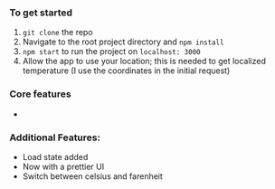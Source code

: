 ### To get started
1. `git clone` the repo
2. Navigate to the root project directory and `npm install`
3. `npm start` to run the project on `localhost: 3000`
4. Allow the app to use your location; this is needed to get localized temperature (I use the coordinates in the initial request)

### Core features
- 

### Additional Features:
- Load state added
- Now with a prettier UI
- Switch between celsius and farenheit